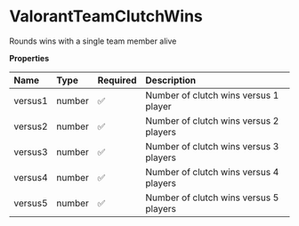 # ValorantTeamClutchWins

Rounds wins with a single team member alive

**Properties**

| Name    | Type   | Required | Description                            |
| :------ | :----- | :------- | :------------------------------------- |
| versus1 | number | ✅       | Number of clutch wins versus 1 player  |
| versus2 | number | ✅       | Number of clutch wins versus 2 players |
| versus3 | number | ✅       | Number of clutch wins versus 3 players |
| versus4 | number | ✅       | Number of clutch wins versus 4 players |
| versus5 | number | ✅       | Number of clutch wins versus 5 players |

